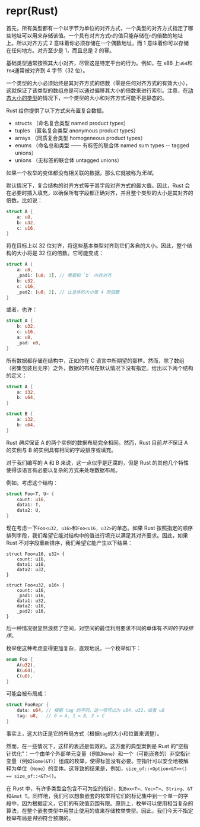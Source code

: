 # repr(Rust)

首先，所有类型都有一个以字节为单位的对齐方式，一个类型的对齐方式指定了哪些地址可以用来存储该值。一个具有对齐方式`n`的值只能存储在`n`的倍数的地址上。所以对齐方式 2 意味着你必须存储在一个偶数地址，而 1 意味着你可以存储在任何地方。对齐至少是 1，而且总是 2 的幂。

基础类型通常按照其大小对齐，尽管这是特定平台的行为。例如，在 x86 上`u64`和`f64`通常被对齐到 4 字节（32 位）。

一个类型的大小必须始终是其对齐方式的倍数（零是任何对齐方式的有效大小），这就保证了该类型的数组总是可以通过偏移其大小的倍数来进行索引。注意，在[动态大小的类型][dst]的情况下，一个类型的大小和对齐方式可能不是静态的。

Rust 给你提供了以下方式来布置复合数据。

* structs （命名复合类型 named product types）
* tuples （匿名复合类型 anonymous product types）
* arrays （同质复合类型 homogeneous product types）
* enums （命名总和类型 —— 有标签的联合体 named sum types -- tagged unions）
* unions （无标签的联合体 untagged unions）

如果一个枚举的变体都没有相关联的数据，那么它就被称为*无域*。

默认情况下，复合结构的对齐方式等于其字段对齐方式的最大值。因此，Rust 会在必要时插入填充，以确保所有字段都正确对齐，并且整个类型的大小是其对齐的倍数。比如说：

```rust
struct A {
    a: u8,
    b: u32,
    c: u16,
}
```

将在目标上以 32 位对齐，将这些基本类型对齐到它们各自的大小。因此，整个结构的大小将是 32 位的倍数。它可能变成：

```rust
struct A {
    a: u8,
    _pad1: [u8; 3], // 需要和 `b` 内存对齐
    b: u32,
    c: u16,
    _pad2: [u8; 2], // 让总体的大小是 4 的倍数
}
```

或者，也许：

```rust
struct A {
    b: u32,
    c: u16,
    a: u8,
    _pad: u8,
}
```

所有数据都存储在结构中，正如你在 C 语言中所期望的那样。然而，除了数组（密集包装且无序）之外，数据的布局在默认情况下没有指定。给出以下两个结构的定义：

```rust
struct A {
    a: i32,
    b: u64,
}

struct B {
    a: i32,
    b: u64,
}
```

Rust *确实*保证 A 的两个实例的数据布局完全相同。然而，Rust 目前*并不*保证 A 的实例与 B 的实例具有相同的字段排序或填充。

对于我们编写的 A 和 B 来说，这一点似乎是迂腐的，但是 Rust 的其他几个特性使得该语言有必要以复杂的方式来处理数据布局。

例如，考虑这个结构：

```rust
struct Foo<T, U> {
    count: u16,
    data1: T,
    data2: U,
}
```

现在考虑一下`Foo<u32, u16>`和`Foo<u16, u32>`的单态。如果 Rust 按照指定的顺序排列字段，我们希望它能对结构中的值进行填充以满足其对齐要求。因此，如果 Rust 不对字段重新排序，我们希望它能产生以下结果：

<!-- ignore: explanation code -->
```rust,ignore
struct Foo<u16, u32> {
    count: u16,
    data1: u16,
    data2: u32,
}

struct Foo<u32, u16> {
    count: u16,
    _pad1: u16,
    data1: u32,
    data2: u16,
    _pad2: u16,
}
```

后一种情况很显然浪费了空间，对空间的最佳利用要求不同的单体有*不同的字段排序*。

枚举使这种考虑变得更加复杂，直观地说，一个枚举如下：

```rust
enum Foo {
    A(u32),
    B(u64),
    C(u8),
}
```

可能会被布局成：

```rust
struct FooRepr {
    data: u64, // 根据 tag 的不同，这一项可以为 u64，u32，或者 u8
    tag: u8,   // 0 = A, 1 = B, 2 = C
}
```

事实上，这大约正是它的布局方式（根据`tag`的大小和位置来调整）。

然而，在一些情况下，这样的表述是低效的。这方面的典型案例是 Rust 的“空指针优化”：一个由单个外部单元变量（例如`None`）和一个（可能嵌套的）非空指针变量（例如`Some(&T)`）组成的枚举，使得标签没有必要。空指针可以安全地被解释为单位（`None`）的变体。这导致的结果是，例如，`size_of::<Option<&T>>() == size_of::<&T>()`。

在 Rust 中，有许多类型会包含不可为空的指针，如`Box<T>`、`Vec<T>`、`String`、`&T`和`&mut T`。同样地，我们可以想象嵌套的枚举将它们的标记集中到一个单一的字段中，因为根据定义，它们的有效值范围有限。原则上，枚举可以使用相当复杂的算法，在整个嵌套类型中用禁止使用的值来存储枚举类型。因此，我们今天不指定枚举布局是*特别*符合预期的。

[dst]: exotic-sizes.html#dynamically-sized-types-dsts
